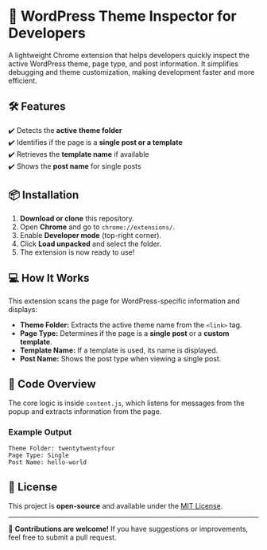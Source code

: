 # 🚀 WordPress Theme Inspector for Developers  

A lightweight Chrome extension that helps developers quickly inspect the active WordPress theme, page type, and post information. It simplifies debugging and theme customization, making development faster and more efficient.  

## 🛠 Features  
✔️ Detects the **active theme folder**  
✔️ Identifies if the page is a **single post or a template**  
✔️ Retrieves the **template name** if available  
✔️ Shows the **post name** for single posts  

## 📦 Installation  
1. **Download or clone** this repository.  
2. Open **Chrome** and go to `chrome://extensions/`.  
3. Enable **Developer mode** (top-right corner).  
4. Click **Load unpacked** and select the folder.  
5. The extension is now ready to use!  

## 💻 How It Works  
This extension scans the page for WordPress-specific information and displays:  
- **Theme Folder:** Extracts the active theme name from the `<link>` tag.  
- **Page Type:** Determines if the page is a **single post** or a **custom template**.  
- **Template Name:** If a template is used, its name is displayed.  
- **Post Name:** Shows the post type when viewing a single post.  

## 🔧 Code Overview  
The core logic is inside `content.js`, which listens for messages from the popup and extracts information from the page.  

### Example Output  
```
Theme Folder: twentytwentyfour
Page Type: Single
Post Name: hello-world
```

## 📜 License  
This project is **open-source** and available under the [MIT License](LICENSE).  

---
🚀 **Contributions are welcome!** If you have suggestions or improvements, feel free to submit a pull request.  
